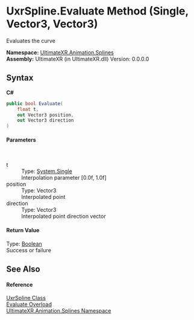 # UxrSpline.Evaluate Method (Single, Vector3, Vector3)
 

Evaluates the curve

**Namespace:**&nbsp;<a href="N_UltimateXR_Animation_Splines">UltimateXR.Animation.Splines</a><br />**Assembly:**&nbsp;UltimateXR (in UltimateXR.dll) Version: 0.0.0.0

## Syntax

**C#**<br />
``` C#
public bool Evaluate(
	float t,
	out Vector3 position,
	out Vector3 direction
)
```


#### Parameters
&nbsp;<dl><dt>t</dt><dd>Type: <a href="https://docs.microsoft.com/dotnet/api/system.single" target="_blank" rel="noopener noreferrer">System.Single</a><br />Interpolation parameter [0.0f, 1.0f]</dd><dt>position</dt><dd>Type: Vector3<br />Interpolated point</dd><dt>direction</dt><dd>Type: Vector3<br />Interpolated point direction vector</dd></dl>

#### Return Value
Type: <a href="https://docs.microsoft.com/dotnet/api/system.boolean" target="_blank" rel="noopener noreferrer">Boolean</a><br />Success or failure

## See Also


#### Reference
<a href="T_UltimateXR_Animation_Splines_UxrSpline">UxrSpline Class</a><br /><a href="Overload_UltimateXR_Animation_Splines_UxrSpline_Evaluate">Evaluate Overload</a><br /><a href="N_UltimateXR_Animation_Splines">UltimateXR.Animation.Splines Namespace</a><br />